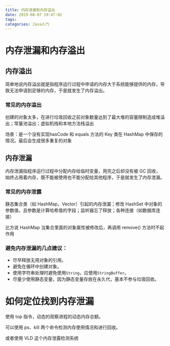 ```yaml
---
title: 内存泄漏和内存溢出
date: 2019-08-07 19:47:02
tags: 
categories: Java入门
---
```


# 内存泄漏和内存溢出

## 内存溢出

简单地说内存溢出就是指程序运行过程中申请的内存大于系统能够提供的内存，导致无法申请到足够的内存，于是就发生了内存溢出。

### 常见的内存溢出

创建的对象太多，在进行垃圾回收之前对象数量达到了最大堆的容量限制造成堆溢出；常量池溢出；虚拟机栈和本地方法栈溢出

场景：是一个没有实现hasCode 和 equals 方法的 Key 类在 HashMap 中保存的情况。最后会生成很多重复的对象

## 内存泄漏

内存泄漏指程序运行过程中分配内存给临时变量，用完之后却没有被 GC 回收，始终占用着内存，既不能被使用也不能分配给其他程序，于是就发生了内存泄漏。

### 常见的内存泄露

静态集合类（如 HashMap，Vector）引起的内存泄漏；修改 HashSet 中对象的参数值，且参数是计算哈希值的字段；监听器忘了释放；各种连接（如数据库连接）

比方说 HashMap 当集合里面的对象属性被修改后，再调用 remove() 方法时不起作用

### 避免内存泄漏的几点建议：

- 尽早释放无用对象的引用。
- 避免在循环中创建对象。
- 使用字符串处理时避免使用`String`，应使用`StringBuffer`。
- 尽量少使用静态变量，因为静态变量存放在永久代，基本不参与垃圾回收。

# 如何定位找到内存泄漏

使用 top 指令，动态的观察进程的动态内存总额。

可以使用 ps、kill 两个命令检测内存使用情况和进行回收。

或者使用 VLD 这个内存泄露检测系统